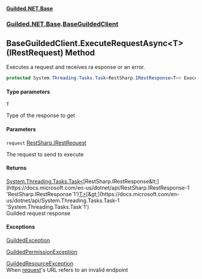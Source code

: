 
#### [Guilded.NET.Base](Guilded_NET_Base 'Guilded.NET.Base')
### [Guilded.NET.Base](Guilded_NET_Base#Guilded_NET_Base 'Guilded.NET.Base').[BaseGuildedClient](BaseGuildedClient 'Guilded.NET.Base.BaseGuildedClient')
## BaseGuildedClient.ExecuteRequestAsync&lt;T&gt;(IRestRequest) Method

Executes a request and receives ra esponse or an error.
```csharp
protected System.Threading.Tasks.Task<RestSharp.IRestResponse<T>> ExecuteRequestAsync<T>(RestSharp.IRestRequest request);
```

#### Type parameters

<a name='Guilded_NET_Base_BaseGuildedClient_ExecuteRequestAsync_T_(RestSharp_IRestRequest)_T'></a>
`T`

Type of the response to get

#### Parameters

<a name='Guilded_NET_Base_BaseGuildedClient_ExecuteRequestAsync_T_(RestSharp_IRestRequest)_request'></a>
`request` [RestSharp.IRestRequest](https://docs.microsoft.com/en-us/dotnet/api/RestSharp.IRestRequest 'RestSharp.IRestRequest')

The request to send to execute


#### Returns
[System.Threading.Tasks.Task&lt;](https://docs.microsoft.com/en-us/dotnet/api/System.Threading.Tasks.Task-1 'System.Threading.Tasks.Task`1')[RestSharp.IRestResponse&lt;](https://docs.microsoft.com/en-us/dotnet/api/RestSharp.IRestResponse-1 'RestSharp.IRestResponse`1')[T](BaseGuildedClient_ExecuteRequestAsync_T_(IRestRequest)#Guilded_NET_Base_BaseGuildedClient_ExecuteRequestAsync_T_(RestSharp_IRestRequest)_T 'Guilded.NET.Base.BaseGuildedClient.ExecuteRequestAsync&lt;T&gt;(RestSharp.IRestRequest).T')[&gt;](https://docs.microsoft.com/en-us/dotnet/api/RestSharp.IRestResponse-1 'RestSharp.IRestResponse`1')[&gt;](https://docs.microsoft.com/en-us/dotnet/api/System.Threading.Tasks.Task-1 'System.Threading.Tasks.Task`1')  
Guilded request response


#### Exceptions

[GuildedException](GuildedException 'Guilded.NET.Base.GuildedException')

[GuildedPermissionException](GuildedPermissionException 'Guilded.NET.Base.GuildedPermissionException')

[GuildedResourceException](GuildedResourceException 'Guilded.NET.Base.GuildedResourceException')  
When [request](BaseGuildedClient_ExecuteRequestAsync_T_(IRestRequest)#Guilded_NET_Base_BaseGuildedClient_ExecuteRequestAsync_T_(RestSharp_IRestRequest)_request 'Guilded.NET.Base.BaseGuildedClient.ExecuteRequestAsync&lt;T&gt;(RestSharp.IRestRequest).request')'s URL refers to an invalid endpoint